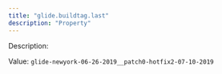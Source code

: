 ```yaml
---
title: "glide.buildtag.last"
description: "Property"
---
```


Description: 

Value: `glide-newyork-06-26-2019__patch0-hotfix2-07-10-2019`